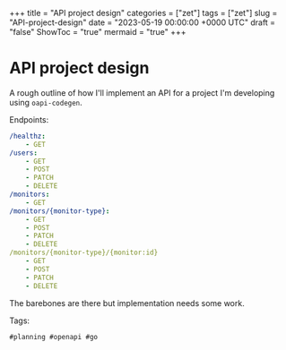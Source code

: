 +++
title = "API project design"
categories = ["zet"]
tags = ["zet"]
slug = "API-project-design"
date = "2023-05-19 00:00:00 +0000 UTC"
draft = "false"
ShowToc = "true"
mermaid = "true"
+++

# API project design

A rough outline of how I'll implement an API for a project I'm developing
using `oapi-codegen`.

Endpoints:

```yaml
/healthz:
    - GET
/users:
    - GET
    - POST
    - PATCH
    - DELETE
/monitors:
    - GET
/monitors/{monitor-type}:
    - GET
    - POST
    - PATCH
    - DELETE
/monitors/{monitor-type}/{monitor:id}
    - GET
    - POST
    - PATCH
    - DELETE
```

The barebones are there but implementation needs some work.

Tags:

    #planning #openapi #go
